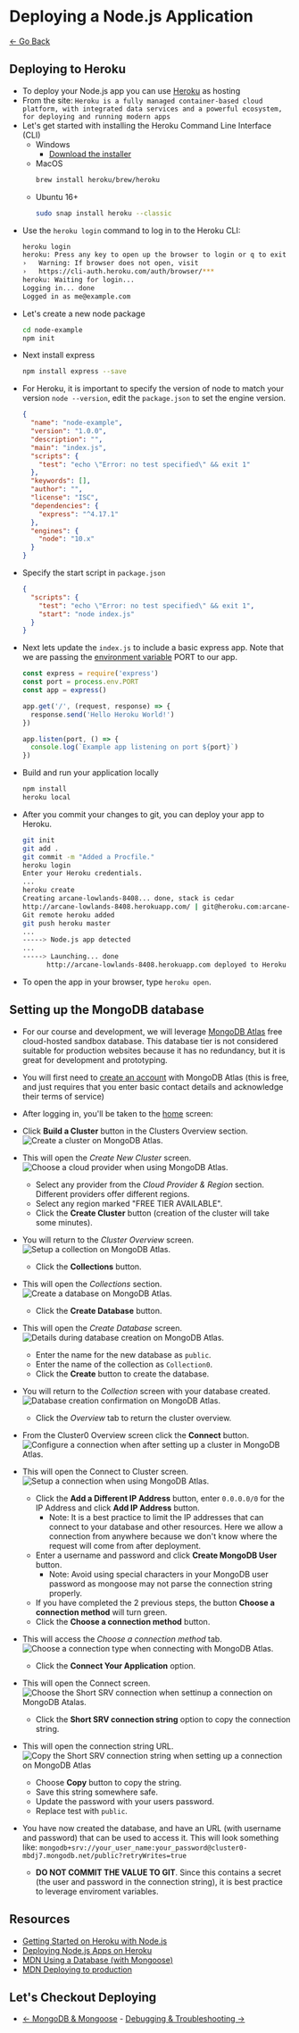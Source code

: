 # Deploying a Node.js Application

[<- Go Back](12-mongodb.md)

## Deploying to Heroku

* To deploy your Node.js app you can use [Heroku](https://heroku.com) as hosting
* From the site: `Heroku is a fully managed container-based cloud platform, with integrated data services and a powerful ecosystem, for deploying and running modern apps`
* Let's get started with installing the Heroku Command Line Interface (CLI)
  * Windows
    * [Download the installer](https://devcenter.heroku.com/articles/getting-started-with-nodejs#set-up)
  * MacOS
    ```bash
    brew install heroku/brew/heroku
    ```
  * Ubuntu 16+
    ```bash
    sudo snap install heroku --classic
    ```
* Use the `heroku login` command to log in to the Heroku CLI:
  ```bash
  heroku login
  heroku: Press any key to open up the browser to login or q to exit
  ›   Warning: If browser does not open, visit
  ›   https://cli-auth.heroku.com/auth/browser/***
  heroku: Waiting for login...
  Logging in... done
  Logged in as me@example.com
  ```
* Let's create a new node package
  ```bash
  cd node-example
  npm init
  ```
* Next install express
  ```bash
  npm install express --save
  ```
* For Heroku, it is important to specify the version of node to match your version `node --version`, edit the `package.json` to set the engine version.
  ```json
  {
    "name": "node-example",
    "version": "1.0.0",
    "description": "",
    "main": "index.js",
    "scripts": {
      "test": "echo \"Error: no test specified\" && exit 1"
    },
    "keywords": [],
    "author": "",
    "license": "ISC",
    "dependencies": {
      "express": "^4.17.1"
    },
    "engines": {
      "node": "10.x"
    }
  }
  ```
* Specify the start script in `package.json`
  ```json
  {
    "scripts": {
      "test": "echo \"Error: no test specified\" && exit 1",
      "start": "node index.js"
    }
  }
  ```
* Next lets update the `index.js` to include a basic express app. Note that we are passing the [environment variable](https://nodejs.org/dist/latest-v8.x/docs/api/process.html#process_process_env) PORT to our app.
  ```js
  const express = require('express')
  const port = process.env.PORT
  const app = express()

  app.get('/', (request, response) => {
    response.send('Hello Heroku World!')
  })

  app.listen(port, () => {
    console.log(`Example app listening on port ${port}`)
  })
  ```
* Build and run your application locally
  ```bash
  npm install
  heroku local
  ```
* After you commit your changes to git, you can deploy your app to Heroku.
  ```bash
  git init
  git add .
  git commit -m "Added a Procfile."
  heroku login
  Enter your Heroku credentials.
  ...
  heroku create
  Creating arcane-lowlands-8408... done, stack is cedar
  http://arcane-lowlands-8408.herokuapp.com/ | git@heroku.com:arcane-lowlands-8408.git
  Git remote heroku added
  git push heroku master
  ...
  -----> Node.js app detected
  ...
  -----> Launching... done
        http://arcane-lowlands-8408.herokuapp.com deployed to Heroku

  ```
* To open the app in your browser, type `heroku open`.

## Setting up the MongoDB database

* For our course and development, we will leverage [MongoDB Atlas](https://www.mongodb.com/cloud/atlas) free cloud-hosted sandbox database. This database tier is not considered suitable for production websites because it has no redundancy, but it is great for development and prototyping.
* You will first need to [create an account](https://www.mongodb.com/cloud/atlas/register) with MongoDB Atlas (this is free, and just requires that you enter basic contact details and acknowledge their terms of service)
* After logging in, you'll be taken to the [home](https://cloud.mongodb.com/v2) screen:


* Click **Build a Cluster** button in the Clusters Overview section.
  ![Create a cluster on MongoDB Atlas.](./resources/images/deploy/MongoDB_Atlas_-_CreateCluster.jpg)
* This will open the *Create New Cluster* screen.
  ![Choose a cloud provider when using MongoDB Atlas.](./resources/images/deploy/MongoDB_Atlas_-_ChooseProviderRegion.jpg)
  * Select any provider from the *Cloud Provider & Region* section. Different providers offer different regions.
  * Select any region marked "FREE TIER AVAILABLE".
  * Click the **Create Cluster** button (creation of the cluster will take some minutes).
* You will return to the *Cluster Overview* screen.
  ![Setup a collection on MongoDB Atlas.](./resources/images/deploy/MongoDB_Atlas_-_CreateCollection.jpg)
  * Click the **Collections** button.
* This will open the *Collections* section.
  ![Create a database on MongoDB Atlas.](./resources/images/deploy/MongoDB_Atlas_-_CreateDatabase.jpg)
  * Click the **Create Database** button.
* This will open the *Create Database* screen.
  ![Details during database creation on MongoDB Atlas.](./resources/images/deploy/MongoDB_Atlas_-_DatabaseDetails.jpg)
  * Enter the name for the new database as `public`.
  * Enter the name of the collection as `Collection0`.
  * Click the **Create** button to create the database.
* You will return to the *Collection* screen with your database created.
  ![Database creation confirmation on MongoDB Atlas.](./resources/images/deploy/MongoDB_Atlas_-_DatabaseCreated.jpg)
  * Click the *Overview* tab to return the cluster overview.
* From the Cluster0 Overview screen click the **Connect** button.
  ![Configure a connection when after setting up a cluster in MongoDB Atlas.](./resources/images/deploy/MongoDB_Atlas_-_Connectbutton.jpg)
* This will open the Connect to Cluster screen.
  ![Setup a connection when using MongoDB Atlas.](./resources/images/deploy/MongoDB_Atlas_-_ConnectCluster.jpg)
  * Click the **Add a Different IP Address** button, enter `0.0.0.0/0` for the IP Address and click **Add IP Address** button.
    * Note: It is a best practice to limit the IP addresses that can connect to your database and other resources. Here we allow a connection from anywhere because we don't know where the request will come from after deployment.
  * Enter a username and password and click **Create MongoDB User** button.
    * Note: Avoid using special characters in your MongoDB user password as mongoose may not parse the connection string properly.
  * If you have completed the 2 previous steps, the button **Choose a connection method** will turn green.
  * Click the **Choose a connection method** button.
* This will access the *Choose a connection method* tab.
  ![Choose a connection type when connecting with MongoDB Atlas.](./resources/images/deploy/MongoDB_Atlas_-_ChooseAConnectionMethod.jpg)
  * Click the **Connect Your Application** option.
* This will open the Connect screen.
  ![Choose the Short SRV connection when settinup a connection on MongoDB Atalas.](./resources/images/deploy/MongoDB_Atlas_-_ConnectForShortSRV.jpg)
  * Click the **Short SRV connection string** option to copy the connection string.
* This will open the connection string URL.
  ![Copy the Short SRV connection string when setting up a connection on MongoDB Atlas](./resources/images/deploy/MongoDB_Atlas_-_CopyShortSRV.jpg)
  * Choose **Copy** button to copy the string.
  * Save this string somewhere safe.
  * Update the password with your users password.
  * Replace test with `public`.
* You have now created the database, and have an URL (with username and password) that can be used to access it. This will look something like: `mongodb+srv://your_user_name:your_password@cluster0-mbdj7.mongodb.net/public?retryWrites=true`
  * **DO NOT COMMIT THE VALUE TO GIT**. Since this contains a secret (the user and password in the connection string), it is best practice to leverage enviroment variables.

## Resources
* [Getting Started on Heroku with Node.js](https://devcenter.heroku.com/articles/getting-started-with-nodejs#introduction)
* [Deploying Node.js Apps on Heroku](https://devcenter.heroku.com/articles/deploying-nodejs)
* [MDN Using a Database (with Mongoose)](https://developer.mozilla.org/en-US/docs/Learn/Server-side/Express_Nodejs/mongoose)
* [MDN Deploying to production](https://developer.mozilla.org/en-US/docs/Learn/Server-side/Express_Nodejs/deployment)

## Let's Checkout Deploying
* [<- MongoDB & Mongoose](12-mongodb.md) - [Debugging & Troubleshooting ->](14-debug.md)
